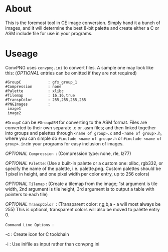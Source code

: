 # About

This is the foremost tool in CE image conversion. Simply hand it a bunch of images, and it will determine the best 8-bit palette and create either a C or ASM include file for use in your programs.

# Useage

ConvPNG uses `convpng.ini` to convert files. A sample one may look like this: (*OPTIONAL* entries can be omitted if they are not required)

```
#GroupC            : gfx_group_1
#Compression       : none
#Palette           : xlibc
#Tilemap           : 16,16,true
#TranspColor       : 255,255,255,255
#PNGImages         :
 image1
 image2
```

`#GroupC` can be `#GroupASM` for converting to the ASM format. Files are converted to their own separate .c or .asm files; and then linked together into groups and palettes through `<name of group>.c` and `<name of group>.h`, where you can simple do `#include <name of group>.h` or `#include <name of group>.inc`in your programs for easy inclusion of images.

*OPTIONAL*  `Compression `: (Compression type: none, rle, lz77)

*OPTIONAL* `Palette`: (Use a built-in palette or a custom one: xlibc, rgb332, or specify the name of the palette, i.e. palette.png. Custom palettes should be 1 pixel in height, and one pixel width per color entry, up to 256 colors)

*OPTIONAL*  `Tilemap` : (Create a tilemap from the image; 1st argument is tile width, 2nd argument is tile height, 3rd argument is to output a table with pointers to each tile)

*OPTIONAL*  `TranspColor `: (Transparent color: r,g,b,a - a will most always be 255) This is optional, transparent colors will also be moved to palette entry 0.

`Command Line Options `:

   -c <description>: Create icon for C toolchain
   
   -i <inifile>: Use inifile as input rather than convpng.ini

